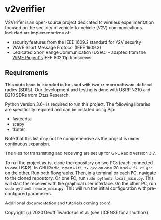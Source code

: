 # v2verifier
V2Verifer is an open-source project dedicated to wireless experimentation
focused on the security of vehicle-to-vehicle (V2V) communications.
Included are implementations of:
- security features from the IEEE 1609.2 standard for V2V security
- WAVE Short Message Protocol (IEEE 1609.3)
-  Dedicated Short Range Communication (DSRC) - adapted from 
the [WiME Project's](http://dx.doi.org/10.1109/TMC.2017.2751474)
IEEE 802.11p transceiver 

## Requirements
This code base is intended to be used with two or more software-defined
radios (SDRs). Our development and testing is done with USRP N210 and B210
SDRs from Ettus Research.

Python version 3.6+ is required to run this project. The following
libraries are specifically required and can be installed using Pip:

- fastecdsa
- scapy
- tkinter

Note that this list may not be comprehensive as the project is under
continuous expansion.

The files for transmitting and receiving are set up for GNURadio version
3.7. 

To run the project as-is, clone the repository on two PCs (each connected
to one USRP). In GNURadio, open `wifi_tx.grc` on one PC and `wifi_rx.grc`
on the other. Run both flowgraphs. Then, in a terminal on each PC,
navigate to the cloned repository. On one PC, run 
`sudo python3 local_main.py`. This will start the receiver with the 
graphical user interface. On the other PC, run 
`sudo python3 remote_main.py`. This will run the initial configuration
with pre-configured parameters.

Additional documentation and tutorials coming soon!

Copyright (c) 2020 Geoff Twardokus et al. (see LICENSE for all authors)